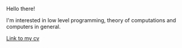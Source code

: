Hello there!

I'm interested in low level programming, theory of computations and computers in general.

[Link to my cv](ArsenyMorozov_CV_CPPDeveloper.pdf)